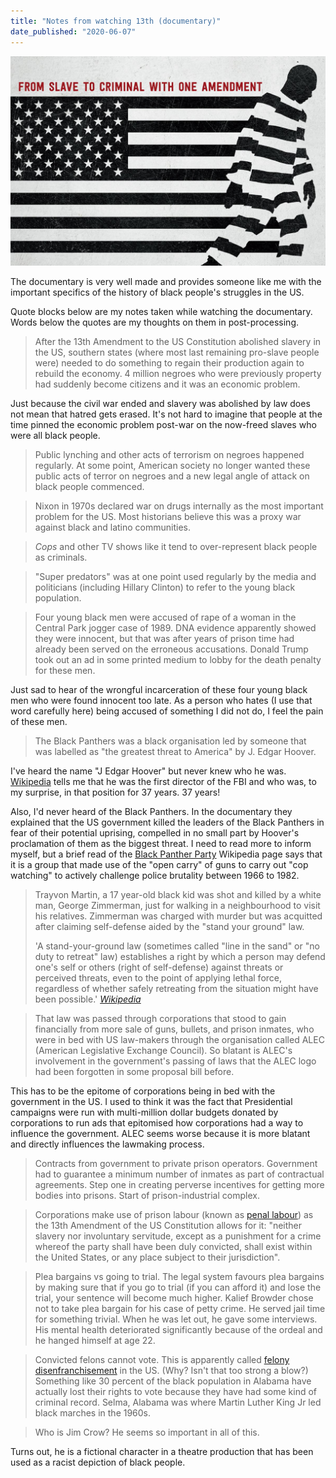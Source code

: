 ```yaml
---
title: "Notes from watching 13th (documentary)"
date_published: "2020-06-07"
---
```


![13th documentary poster](images/13th-poster.jpg)

The documentary is very well made and provides someone like me with the important specifics of the history of black people's struggles in the US.

Quote blocks below are my notes taken while watching the documentary. Words below the quotes are my thoughts on them in post-processing.

> After the 13th Amendment to the US Constitution abolished slavery in the US, southern states (where most last remaining pro-slave people were) needed to do something to regain their production again to rebuild the economy. 4 million negroes who were previously property had suddenly become citizens and it was an economic problem.

Just because the civil war ended and slavery was abolished by law does not mean that hatred gets erased. It's not hard to imagine that people at the time pinned the economic problem post-war on the now-freed slaves who were all black people.

> Public lynching and other acts of terrorism on negroes happened regularly. At some point, American society no longer wanted these public acts of terror on negroes and a new legal angle of attack on black people commenced.

> Nixon in 1970s declared war on drugs internally as the most important problem for the US. Most historians believe this was a proxy war against black and latino communities.

> _Cops_ and other TV shows like it tend to over-represent black people as criminals.

> "Super predators" was at one point used regularly by the media and politicians (including Hillary Clinton) to refer to the young black population.

> Four young black men were accused of rape of a woman in the Central Park jogger case of 1989. DNA evidence apparently showed they were innocent, but that was after years of prison time had already been served on the erroneous accusations. Donald Trump took out an ad in some printed medium to lobby for the death penalty for these men.

Just sad to hear of the wrongful incarceration of these four young black men who were found innocent too late. As a person who hates (I use that word carefully here) being accused of something I did not do, I feel the pain of these men.

> The Black Panthers was a black organisation led by someone that was labelled as "the greatest threat to America" by J. Edgar Hoover.

I've heard the name "J Edgar Hoover" but never knew who he was. [Wikipedia](https://en.wikipedia.org/wiki/J._Edgar_Hoover) tells me that he was the first director of the FBI and who was, to my surprise, in that position for 37 years. 37 years! 

Also, I'd never heard of the Black Panthers. In the documentary they explained that the US government killed the leaders of the Black Panthers in fear of their potential uprising, compelled in no small part by Hoover's proclamation of them as the biggest threat. I need to read more to inform myself, but a brief read of the [Black Panther Party](https://en.wikipedia.org/wiki/Black_Panther_Party) Wikipedia page says that it is a group that made use of the "open carry" of guns to carry out "cop watching" to actively challenge police brutality between 1966 to 1982.

> Trayvon Martin, a 17 year-old black kid was shot and killed by a white man, George Zimmerman, just for walking in a neighbourhood to visit his relatives. Zimmerman was charged with murder but was acquitted after claiming self-defense aided by the "stand your ground" law.
> 
> 'A stand-your-ground law (sometimes called "line in the sand" or "no duty to retreat" law) establishes a right by which a person may defend one's self or others (right of self-defense) against threats or perceived threats, even to the point of applying lethal force, regardless of whether safely retreating from the situation might have been possible.'
> <cite>[Wikipedia](https://en.wikipedia.org/wiki/Stand-your-ground_law)</cite>

> That law was passed through corporations that stood to gain financially from more sale of guns, bullets, and prison inmates, who were in bed with US law-makers through the organisation called ALEC (American Legislative Exchange Council). So blatant is ALEC's involvement in the government's passing of laws that the ALEC logo had been forgotten in some proposal bill before.

This has to be the epitome of corporations being in bed with the government in the US. I used to think it was the fact that Presidential campaigns were run with multi-million dollar budgets donated by corporations to run ads that epitomised how corporations had a way to influence the government. ALEC seems worse because it is more blatant and directly influences the lawmaking process.

> Contracts from government to private prison operators. Government had to guarantee a minimum number of inmates as part of contractual agreements. Step one in creating perverse incentives for getting more bodies into prisons. Start of prison-industrial complex.

> Corporations make use of prison labour (known as [penal labour](https://en.wikipedia.org/wiki/Penal_labor_in_the_United_States)) as the 13th Amendment of the US Constitution allows for it: "neither slavery nor involuntary servitude, except as a punishment for a crime whereof the party shall have been duly convicted, shall exist within the United States, or any place subject to their jurisdiction".

> Plea bargains vs going to trial. The legal system favours plea bargains by making sure that if you go to trial (if you can afford it) and lose the trial, your sentence will become much higher. Kalief Browder chose not to take plea bargain for his case of petty crime. He served jail time for something trivial. When he was let out, he gave some interviews. His mental health deteriorated significantly because of the ordeal and he hanged himself at age 22.

> Convicted felons cannot vote. This is apparently called [felony disenfranchisement](https://en.wikipedia.org/wiki/Felony_disenfranchisement_in_the_United_States) in the US. (Why? Isn't that too strong a blow?) Something like 30 percent of the black population in Alabama have actually lost their rights to vote because they have had some kind of criminal record. Selma, Alabama was where Martin Luther King Jr led black marches in the 1960s.

> Who is Jim Crow? He seems so important in all of this.

Turns out, he is a fictional character in a theatre production that has been used as a racist depiction of black people.